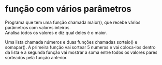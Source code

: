 <h1> função com vários parâmetros </h1>

Programa que tem uma função chamada maior(), que recebe vários parâmetros com
valores inteiros.<br>
 Analisa todos os valores e diz qual deles é o maior.<br>

 Uma lista chamada números e duas funções chamadas sorteio() e
somapar(). A primeira função vai sortear 5 numeros e vai coloca-los dentro da lista e a segunda
função vai mostrar a soma entre todos os valores pares sorteados pela função anterior.
